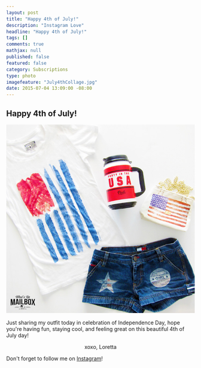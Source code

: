 ```yaml
---
layout: post
title: "Happy 4th of July!"
description: "Instagram Love"
headline: "Happy 4th of July!"
tags: []
comments: true
mathjax: null
published: false
featured: false
category: Subscriptions
type: photo
imagefeature: "July4thCollage.jpg"
date: 2015-07-04 13:09:00 -08:00
---
```


<H2>Happy 4th of July!</H2>

<CENTER><IMG SRC='/images/July4thCollage.jpg'></CENTER>

<p>Just sharing my outfit today in celebration of Independence Day, hope you're having fun, staying cool, and feeling great on this beautiful 4th of July day!</p>
<p align="center">xoxo, Loretta</p>

<p>Don't forget to follow me on <a href="https://instagram.com/whatsupmailbox/" target="_blank">Instagram</a>!</p>
